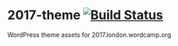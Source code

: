 # 2017-theme [![Build Status](https://travis-ci.org/WCLDN/2017-theme.svg?branch=master)](https://travis-ci.org/WCLDN/2017-theme)
WordPress theme assets for 2017.london.wordcamp.org

